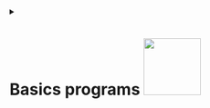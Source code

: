 <details><summary>
<h1>Basics programs <img src="https://media.giphy.com/media/v1.Y2lkPTc5MGI3NjExbDk0ZzYyc3FjcXY3djdtc3NiemRlamdocDM1ZmR0eWJrZ2lzeDRrZSZlcD12MV9pbnRlcm5hbF9naWZfYnlfaWQmY3Q9Zw/UIN7Andwh7kDZGUvmt/giphy.gif" width="100">
  
</h1></summary><br>
